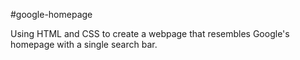 #google-homepage

Using HTML and CSS to create a webpage that resembles Google's homepage with a single search bar.
